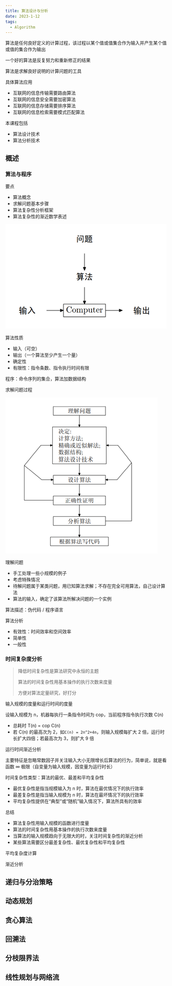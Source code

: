 ```yaml
---
title: 算法设计与分析
date: 2023-1-12
tags:
  - Algorithm
---
```


算法是任何良好定义的计算过程，该过程以某个值或值集合作为输入并产生某个值或值的集合作为输出

一个好的算法是反复努力和重新修正的结果

算法是求解良好说明的计算问题的工具

具体算法应用

- 互联网的信息传输需要路由算法
- 互联网的信息安全需要加密算法
- 互联网的信息存储需要排序算法
- 互联网的信息检索需要模式匹配算法

本课程包括

- 算法设计技术
- 算法分析技术

## 概述

### 算法与程序

要点

- 算法概念
- 求解问题基本步骤
- 算法复杂性分析框架
- 算法复杂性的渐近数学表述

<img src="./assets/image-20230112003718031.png">

算法性质

- 输入（可空） 
- 输出（一个算法至少产生一个量）
- 确定性
- 有限性：指令条数、指令执行时间有限

程序：命令序列的集合，算法加数据结构

求解问题过程

<img src="./assets/image-20230112005803332.png">

理解问题

- 手工处理一些小规模的例子
- 考虑特殊情况
- 待解问题属于某类问题，用已知算法求解；不存在完全可用算法，自己设计算法
- 算法的输入，确定了该算法所解决问题的一个实例

算法描述：伪代码 / 程序语言

算法分析

- 有效性：时间效率和空间效率
- 简单性
- 一般性

### 时间复杂度分析

> 降低时间复杂性是算法研究中永恒的主题
>
> 算法的时间复杂性用基本操作的执行次数来度量
>
> 方便对算法定量研究，好打分

输入规模的度量和运行时间的度量

设输入规模为 n，机器每执行一条指令时间为 cop，当前程序指令执行次数 C(n)

- 总耗时 T(n) = cop C(n)
- 若 C(n) 的最高次为 2，如`C(n) = 2n^2+4n`，则输入规模每扩大 2 倍，运行时长扩大四倍；若最高次为 3，则扩大 9 倍

运行时间渐近分析

主要特征是忽略常数因子并关注输入大小无限增长后算法的行为，简单说，就是看函数 ∞ 极限（自变量为输入规模，因变量为运行时长）

时间复杂性类型：算法的最优、最差和平均复杂性

- 最优复杂性是指当规模输入为 n 时，算法在最优情况下的执行效率
- 最差复杂性是指当输入规模为 n 时，算法在最坏情况下的执行效率
- 平均复杂性提供在“典型”或“随机”输入情况下，算法所具有的效率

总结

- 算法复杂性用输入规模的函数进行度量
- 算法的时间复杂性用基本操作的执行次数来度量
- 当算法的输入规模趋向于无限大的时，关注时间复杂性的渐近分析
- 某些算法需要区分最差复杂性、最优复杂性和平均复杂性

平均复杂度计算

渐近分析



## 递归与分治策略

## 动态规划

## 贪心算法

## 回溯法

## 分枝限界法

## 线性规划与网络流